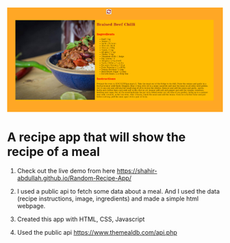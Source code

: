 ![](recipeapp.png)

# A recipe app that will show the recipe of a meal

1. Check out the live demo from here https://shahir-abdullah.github.io/Random-Recipe-App/

2. I used a public api to fetch some data about a meal. And I used the data (recipe instructions, image, ingredients) and made a simple html webpage.

3. Created this app with HTML, CSS, Javascript

4. Used the public api https://www.themealdb.com/api.php
